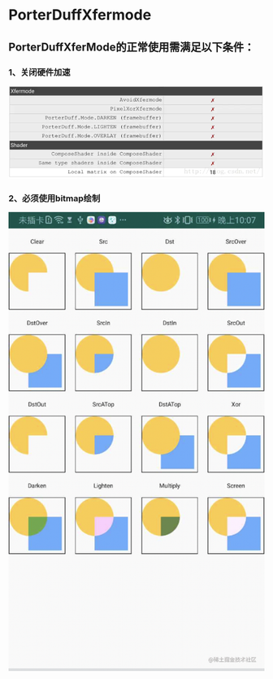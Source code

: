 # PorterDuffXfermode
## PorterDuffXferMode的正常使用需满足以下条件：
### 1、关闭硬件加速

![](https://github.com/aiceking/PorterDuffXfermode/blob/main/hardware.webp)

### 2、必须使用bitmap绘制

![](https://github.com/aiceking/PorterDuffXfermode/blob/main/xfermode.png)